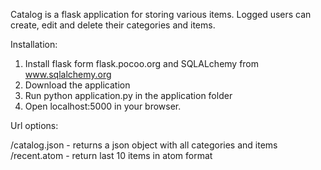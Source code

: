 Catalog is a flask application for storing various items. Logged users can create, edit and delete their categories and items.

Installation:
1. Install flask form flask.pocoo.org and SQLALchemy from www.sqlalchemy.org
2. Download the application
3. Run python application.py in the application folder
4. Open localhost:5000 in your browser.


Url options:

/catalog.json - returns a json object with all categories and items
/recent.atom - return last 10 items in atom format
